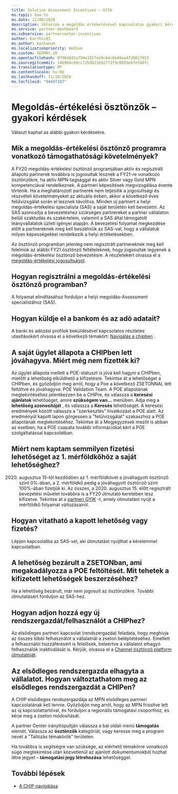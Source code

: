 ```yaml
---
title: Solution Assessment Incentives – GYIK
ms.topic: how-to
ms.date: 11/09/2020
description: Válaszok a megoldás értékelésével kapcsolatos gyakori kérdésekre
ms.service: partner-dashboard
ms.subservice: partnercenter-incentives
author: Karthic83
ms.author: kashanum
ms.localizationpriority: medium
ms.custom: SEOMAY.20
ms.openlocfilehash: 0796d8d5a79de181feb9c64c0e48ea4720817953
ms.sourcegitcommit: 146964ce0cc72bd821692f73f9c0b55e6fefb0fc
ms.translationtype: MT
ms.contentlocale: hu-HU
ms.lasthandoff: 11/10/2020
ms.locfileid: "94447287"
---
```

# <a name="solution-assessment-incentives-faq"></a>Megoldás-értékelési ösztönzők – gyakori kérdések

Választ kaphat az alábbi gyakori kérdésekre.

## <a name="what-are-the-eligibility-requirements-for-the-solution-assessment-incentive-program"></a>Mik a megoldás-értékelési ösztönző programra vonatkozó támogathatósági követelmények?

A FY20 megoldás-értékelési ösztönző programjában aktív és regisztrált állapotú partnerek továbbra is jogosultak lesznek a FY21-re vonatkozó ösztönzőkre, ha aktív MPN-tagsággal és aktív Silver vagy Gold MPN kompetenciával rendelkeznek. A partneri képesítések megvizsgálása évente történik.  Ha a meghatározott partnerek nem teljesítik a jogosultsági és részvételi követelményeket az aktuális évben, akkor a következő éves felülvizsgálat során el lesznek távolítva.  Minden új partnert a helyi megoldás-értékelési specialista (SAS) a saját területén kell bevezetni.  Az SAS azonosítja a bevezetéshez szükséges partnereket a partner vállalaton belüli szaktudás és szakértelem, valamint a SAS által támogatott leányvállalatok üzleti igényei alapján.
A bevezetési folyamat megkezdése előtt a partnereknek meg kell beszélniük az SAS-val, hogy a vállalatuk milyen képességekkel rendelkezik a helyi értékelésekben. 

Az ösztönző programban jelenleg nem regisztrált partnereknek meg kell felelniük az alábbi FY21 ösztönző feltételeknek, hogy jogosultak legyenek a megoldás-értékelési ösztönző bevezetésre. A részletekért olvassa el a [megoldás-értékelési jogosultságot](chip-solutions-assessment-eligible.md).

## <a name="how-do-i-enroll-in-the-solution-assessments-incentive-program"></a>Hogyan regisztrálni a megoldás-értékelési ösztönző programban?

A folyamat elindításához forduljon a helyi megoldás-Assessment specialistához (SAS).

## <a name="how-do-i-submit-my-bank-and-tax-details"></a>Hogyan küldje el a bankom és az adó adatait?

A banki és adózási profilok beküldésével kapcsolatos részletes utasításokért olvassa el a következő témakört: [Navigálás a chipben](chip-intro.md) .

## <a name="my-deal-status-has-been-approved-in-chip-why-hasnt-it-been-paid-yet"></a>A saját ügylet állapota a CHIPben lett jóváhagyva. Miért még nem fizették ki?

Az ügylet állapota mellett a POE-státuszt is jóvá kell hagyni a CHIPben, mielőtt a lehetőség elküldhető a kifizetésre. Tekintse át a lehetőséget a CHIPben, és győződjön meg arról, hogy a Poe a következő ZSETONNAL lett feltöltve és jóváhagyva: POE Validation Team. A POE állapotának megtekintéséhez jelentkezzen be a CHIPre, és válassza a **keresési ajánlatok** lehetőséget, amire **szükségem van...** menüben. Adja meg a **lehetőség azonosítóját** , és válassza a **Keresés** lehetőséget. A keresési eredmények között válassza a "szerkesztés" hivatkozást a POE alatt. Az eredményül kapott lapon görgessen a "felülvizsgálat" szakaszhoz a POE állapotának megtekintéséhez. Tekintse át a Megjegyzések mezőt is abban az esetben, ha a POE csapata további információkat kért a POE szolgáltatással kapcsolatban.

## <a name="why-did-i-not-receive-any-payment-for-milestone-1-for-my-opportunity"></a>Miért nem kaptam semmilyen fizetési lehetőséget az 1. mérföldkőhöz a saját lehetőséghez?

2020. augusztus 15-től kezdődően az 1. mérföldkövet a jóváhagyott ösztönző szint 0%-ában, a 2. mérföldkő pedig a jóváhagyott ösztönző szint 100%-ában fizetjük ki. Az összes, a 2020. augusztus 15. előtt regisztrált bevezetési művelet továbbra is a FY20 útmutató keretében lesz kifizetve. Tekintse át a [partneri GYIK](https://assetsprod.microsoft.com/solution-assessment-incentive-program-faq.pdf) -t, amely útmutatást nyújt a mérföldkő folyamat változásairól.

## <a name="how-to-i-dispute-an-opportunity-or-payment-i-received"></a>Hogyan vitatható a kapott lehetőség vagy fizetés?

Lépjen kapcsolatba az SAS-vel, aki útmutatást nyújthat a kérelemmel kapcsolatban.

## <a name="the-opportunity-is-closed-in-chip-which-is-preventing-me-from-uploading-poe-what-can-i-do-to-get-the-opportunity-paid"></a>A lehetőség bezárult a ZSETONban, ami megakadályozza a POE feltöltését. Mit tehetek a kifizetett lehetőségek beszerzéséhez?

Ha a lehetőség bezárult, már nem jogosult az ösztönzőkre. További útmutatásért forduljon az SAS-hez.

## <a name="how-do-i-add-a-new-adminuser-to-chip"></a>Hogyan adjon hozzá egy új rendszergazdát/felhasználót a CHIPhez?

Az elsődleges partneri kapcsolat (rendszergazda) feladata, hogy meghívja az összes többi felhasználót a vállalatnál a zseton beléptetéséhez. Emellett a felhasználói hozzáférésért is felelősek, beleértve a vállalatot elhagyó felhasználók inaktiválását is. Kérjük, olvassa el a [Channel ösztönző platform útmutatóját](chip-intro.md).

## <a name="the-primary-admin-has-left-our-company-how-do-we-change-my-primary-admin-in-chip"></a>Az elsődleges rendszergazda elhagyta a vállalatot. Hogyan változtathatom meg az elsődleges rendszergazdát a CHIPen?

A CHIP elsődleges rendszergazdája az MPN elsődleges partneri kapcsolatának kell lennie. Győződjön meg arról, hogy az MPN frissítve lett az új kapcsolattartóval, és forduljon a regionális támogatási csoporthoz, és kérje meg a zseton módosítását.

A partner Center irányítópultján válassza a bal oldali menü **támogatás** elemét. Válassza az **ösztönzők** kategóriát, vagy keresse meg a program nevét a "Tallózás témakörök" területen.

Ha továbbra is segítségre van szüksége, az elérhető témakörre vonatkozó súgó megtekintése után közvetlenül az ajánlott dokumentumokból hozhat létre jegyet – **támogatási jegy létrehozása** lehetőséggel.

## <a name="next-steps"></a>További lépések

- [A CHIP navigálása](chip-intro.md)
